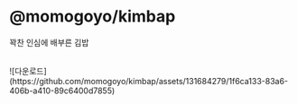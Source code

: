# @momogoyo/kimbap

꽉찬 인심에 배부른 김밥

<br />
![다운로드](https://github.com/momogoyo/kimbap/assets/131684279/1f6ca133-83a6-406b-a410-89c6400d7855)
